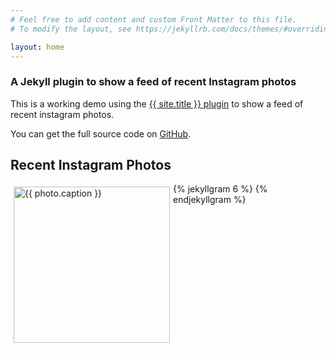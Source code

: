 ```yaml
---
# Feel free to add content and custom Front Matter to this file.
# To modify the layout, see https://jekyllrb.com/docs/themes/#overriding-theme-defaults

layout: home
---
```


### A Jekyll plugin to show a feed of recent Instagram photos

This is a working demo using the [{{ site.title }} plugin](https://github.com/benbarber/jekyll-instagram/) to show a feed of recent instagram photos. 

You can get the full source code on [GitHub](https://github.com/benbarber/jekyll-instagram/).


## Recent Instagram Photos

{% jekyllgram 6 %}
  <a href="{{ photo.permalink }}" title="{{ photo.caption }}" id="IG-{{ photo.id }}" style="float:left;margin:5px;">
    <img src="{{ photo.media_url }}" title="{{ photo.caption }}" width="250" height="250" />
  </a>
{% endjekyllgram %}

<div style="clear:both;padding-top: 25px;"></div>
